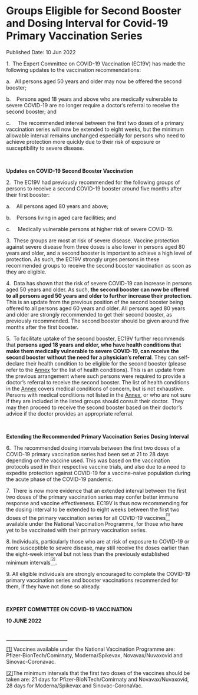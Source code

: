 <html>
    <meta http-equiv="Content-Type" content="text/html; charset=utf-8"/>
    <meta charset="utf-8"/>
    <title>Groups Eligible for Second Booster and Dosing Interval for Covid-19 Primary Vaccination Series</title>
    <body><h1>Groups Eligible for Second Booster and Dosing Interval for Covid-19 Primary Vaccination Series</h1>
    <p>Published Date: 10 Jun 2022</p> <p>1.&nbsp; The Expert Committee on COVID-19 Vaccination (EC19V) has made the following updates to the vaccination recommendations:</p><p>a.&nbsp; &nbsp;All persons aged 50 years and older may now be offered the second booster;</p><p>b.&nbsp;&nbsp;&nbsp; Persons aged 18 years and above who are medically vulnerable to severe COVID-19 are no longer require a doctor’s referral to receive the second booster; and</p><p>c.&nbsp;&nbsp;&nbsp;&nbsp; The recommended interval between the first two doses of a primary vaccination series will now be extended to eight weeks, but the minimum allowable interval remains unchanged especially for persons who need to achieve protection more quickly due to their risk of exposure or susceptibility to severe disease.</p><p>&nbsp;</p><p><strong>Updates on COVID-19 Second Booster Vaccination</strong></p><p>2.&nbsp;&nbsp;The EC19V had previously recommended for the following groups of persons to receive a second COVID-19 booster around five months after their first booster:</p><p>a.&nbsp;&nbsp;&nbsp; All persons aged 80 years and above;</p><p>b.&nbsp;&nbsp;&nbsp; Persons living in aged care facilities; and</p><p>c.&nbsp;&nbsp;&nbsp;&nbsp; Medically vulnerable persons at higher risk of severe COVID-19.<br></p><p>3.&nbsp; These groups are most at risk of severe disease. Vaccine protection against severe disease from three doses is also lower in persons aged 80 years and older, and a second booster is important to achieve a high level of protection. As such, the EC19V strongly urges persons in these recommended groups to receive the second booster vaccination as soon as they are eligible.</p><p>4.&nbsp; Data has shown that the risk of severe COVID-19 can increase in persons aged 50 years and older. As such, <strong>the second booster can now be offered to all persons aged 50 years and older to further increase their protection. </strong>This is an update from the previous position of the second booster being offered to all persons aged 60 years and older. All persons aged 80 years and older are strongly recommended to get their second booster, as previously recommended. The second booster should be given around five months after the first booster.&nbsp;</p><p>5.&nbsp; To facilitate uptake of the second booster, EC19V further recommends that <strong>persons aged 18 years and older, who have health conditions that make them medically vulnerable to severe COVID-19, can receive the second booster</strong> <strong>without the need for a physician’s referral</strong>. They can self-declare their health condition to be eligible for the second booster (please refer to the <u><a href="/docs/librariesprovider5/default-document-library/annexf3729d8eec3c493787e7f09240b98909.pdf?sfvrsn=ef4ed4b0_0" title="Annex">Annex</a></u> for the list of health conditions). This is an update from the previous arrangement where such persons were required to provide a doctor’s referral to receive the second booster. The list of health conditions in the <u><a href="/docs/librariesprovider5/default-document-library/annexbbfb9972ea284baa83b8b329cab7ff42.pdf?sfvrsn=e2d3d29a_0" title="Annex">Annex</a></u> covers medical conditions of concern, but is not exhaustive. Persons with medical conditions not listed in the <u><a href="/docs/librariesprovider5/default-document-library/annexc8f87e1f8782477d9feb705ca7b5403b.pdf?sfvrsn=3f7a3959_0" title="Annex">Annex</a></u>, or who are not sure if they are included in the listed groups should consult their doctor.&nbsp; They may then proceed to receive the second booster based on their doctor’s advice if the doctor provides an appropriate referral.</p><p><em>&nbsp;</em></p><p><strong>Extending the Recommended Primary Vaccination Series Dosing Interval</strong></p><p>6.&nbsp;&nbsp;The recommended dosing intervals between the first two doses of a COVID-19 primary vaccination series had been set at 21 to 28 days depending on the vaccine used. This was based on the vaccination protocols used in their respective vaccine trials, and also due to a need to expedite protection against COVID-19 for a vaccine-naive population during the acute phase of the COVID-19 pandemic.</p><p>7.&nbsp; There is now more evidence that an extended interval between the first two doses of the primary vaccination series may confer better immune response and vaccine effectiveness. EC19V is thus now recommending for the dosing interval to be extended to eight weeks between the first two doses of the primary vaccination series for all COVID-19 vaccines<a href="#_ftn1" name="_ftnref1" title=""><sup><sup>[1]</sup></sup></a><sup> </sup>available under the National Vaccination Programme, for those who have yet to be vaccinated with their primary vaccination series.</p><p>8.&nbsp;Individuals, particularly those who are at risk of exposure to COVID-19 or more susceptible to severe disease, may still receive the doses earlier than the eight-week interval but not less than the previously established minimum intervals<a href="#_ftn2" name="_ftnref2" title=""><sup><sup>[2]</sup></sup></a>.</p><p>9.&nbsp;All eligible individuals are strongly encouraged to complete the COVID-19 primary vaccination series and booster vaccinations recommended for them, if they have not done so already.</p><p><strong>&nbsp;</strong></p><p><strong>EXPERT COMMITTEE ON COVID-19 VACCINATION</strong></p><p><strong>10 JUNE 2022</strong></p><div><br clear="all"><hr align="left" size="1" width="33%"><div id="ftn1"><p><a href="#_ftnref1" name="_ftn1" title="">[1]</a> Vaccines available under the National Vaccination Programme are: Pfizer-BionTech/Comirnaty, Moderna/Spikevax, Novavax/Nuvaxovid and Sinovac-Coronavac.</p></div><div id="ftn2"><p><a href="#_ftnref2" name="_ftn2" title="">[2]</a>The minimum intervals that the first two doses of the vaccines should be taken are: 21 days for Pfizer-BioNTech/Comirnaty and Novavax/Nuvaxovid, 28 days for Moderna/Spikevax and Sinovac-CoronaVac.</p></div></div></body>
</html>